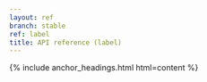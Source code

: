 ```yaml
---
layout: ref
branch: stable
ref: label
title: API reference (label)
---
```

{% include anchor_headings.html html=content %}